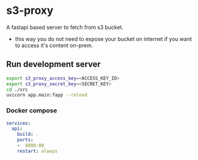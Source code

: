# s3-proxy

A fastapi based server to fetch from s3 bucket.
* this way you do not need to expose your bucket on internet if you want to access it's content on-prem.

## Run development server

```sh
export s3_proxy_access_key=<ACCESS_KEY_ID>
export s3_proxy_secret_key=<SECRET_KEY>
cd ./src
uvicorn app.main:fapp --reload
```

### Docker compose

```yaml
services:
  api:
    build: .
    ports:
    -  8000:80
    restart: always
```